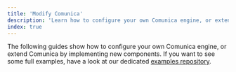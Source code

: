 ```yaml
---
title: 'Modify Comunica'
description: 'Learn how to configure your own Comunica engine, or extend Comunica by implementing new components.'
index: true
---
```


The following guides show how to configure your own Comunica engine, or extend Comunica by implementing new components.
If you want to see some full examples,
have a look at our dedicated [examples repository](https://github.com/comunica/examples).
